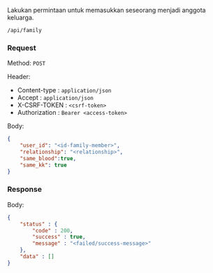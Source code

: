Lakukan permintaan untuk memasukkan seseorang menjadi anggota keluarga.

```
/api/family
```

### Request

Method: ``POST``

Header:
- Content-type : ``application/json``
- Accept : ``application/json``
- X-CSRF-TOKEN : ``<csrf-token>``
- Authorization : ``Bearer <access-token>``

Body: 
```json
{
    "user_id": "<id-family-member>",
    "relationship": "<relationship>",
    "same_blood":true,
    "same_kk": true
}
```

### Response

Body: 
```json
{
	"status" : {
		"code" : 200,
		"success" : true,
		"message" : "<failed/success-message>"
	},
	"data" : []
}
```

